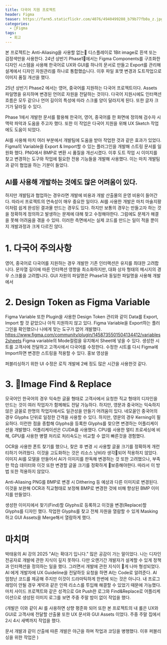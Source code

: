 ```yaml
---
title: 다국어 지원 프로젝트
header: Figma
teaser: https://farm5.staticflickr.com/4076/4940499208_b79b77fb0a_z.jpg
categories:
  - Figma
tags:
  - 회고
---
```

본 프로젝트는 Anti-Aliasing을 사용할 없는 디스플레이로 1Bit image로 흰색 또는 검정색만을 사용한다. 
24년 상반기 Phase1에서는  Figma Components를 구조화한 디자인 시스템을 사용해 한국어로 UX와 GUI를 하나의 문서로 만들고 Export를 관리해 설계에서 디자인 자원관리를 하나로 통합했습니다. 이후 파일 포맷 변경과 도트작업으로 이미지 품질 개선을 했다.

25년 상반기 Phase2 에서는 영어, 중국어를 지원하는 다국어 프로젝트이다. Assets 파일명을 유지하며 변경된 언어로 자원을 전달하는 것이다. 다국어 지원시에도 인터랙션 흐름은 모두 같으나 언어 길이의 특성에 따라 스크롤 양이 달라지게 된다. 또한 글자 크기가 달라질 수 있다. 

Phase 1에서 개발한 문서를 활용해 한국어, 영어, 중국어를 한 화면에 정의해 검수자 시 맥락 파악과 도움을 주고자 했다. 또한 이 작업은 다국어 지원을 위해 UX Sketch 작업에도 도움이 되었다. 

AI를 사용해 마치 여러 부분에서 개발팀에 도움을 받아 작업한 것과 같은 효과가 있었다. Figma의 Variable을 Export & Import할 수 있는 플러그인을 개발해 스트링 문서를 일원화 했다.
PNG에서 BMP로 변환 시 품질을 개선시켰다. 이후 도트 작업 시 이미지를 찾고 변경하는 도구와 작업에 필요한 전용 기능들을  개발해 사용했다. 이는 마치 개발팀과 같이 협업을 하는 기분이 들었다. 


## AI를 사용해 개발하는 것에도 많은 어려움이 있다.

하지만 개발팀과 협업하는 경우라면 개발에 비용과 개발 산출물의 운영 비용이 들어간다. 따라서 프로젝트의 연속성이 매우 중요한 일이다. 
AI를 사용한 개발은 마치  마술지팡이처럼 쉽게 완성된 결과물 만드는 경우도 있다. 하지만 보통의 경우는 만들고자  하는 것을 정확하게 정의하고 발생하는 문제에 대해 찾고 수정해야한다. 그럼에도 문제가 해결을 못해 어려움을 겪을 수 있따. 이러한 측면에서는 실제 코드를 만드는 일이 적을 뿐이지 개발과정과 크게 다르진 않다. 



# 1. 다국어 주의사항
영어, 중국어로 다국어를 지원하는 경우 개발한 기존 인터랙션은 유지를 최대한 고려합니다.
문자열 길이에 따른 인터랙션 영향을 최소화하지만, 대화 상자 형태의 메시지의 경우 스크롤을 고려합니다. GUI 자원의 파일명은 Phase1과 동일한 파일명을 사용해 개발에서 

# 2. Design Token as Figma Variable
Figma Variable 또한 Plugin을 사용한 Design Token 관리와 같이 Data를 Export, Import 할 것 같았으나 아직 지원하지 않고 있다. Figma Variable을 Export하는 플러그인을 확인했으나 나에게 맞는 도구가 없어 개발했다. 
https://www.figma.com/community/plugin/1458735501504134412/variables2sheets
Figma variable의 Mode컬럼을 유지해서 Sheet에 넣을 수 있다. 생성한 시트를 고객사에 전달하고 고객사에서 다국어를 수정한다. 수정한 시트를 다시 Figma에 Import하면 변경한 스트링을 적용할 수 있다. 홍보 영상을

퍼블리싱하기 위한 UI 수정은 로직 개발에 2배 정도 많은 시간을 사용한것 같다.


# 3. Image Find & Replace
모국어인 한국어의 경우 익숙한 글꼴 형태로 고객사에서 요청한 직교 형태의 디자인을 만드는 것이 여러 작업자가 함께해도 전달 가능하다. 
하지만, 영문과 중국어는 익숙하지 않은 글꼴로 한명의 작업자에서도 일관성을 만들기 어려움이 있다. 네모꼴인 중국어의 경우 Glyphs 단위로 일정한 간격을 사용할 수 있다. 하지만, 영문의 경우 Kerning이 필요하다. 이런한 점을 종합해 Glyphs을 등록한 Glyphs를 찾으면 변경하는 어플리케이션을 개발했다.
어플리케이션은 CUDA를 사용했다. CPU를 사용한 멀티 프로세싱에 비해,  GPU를 사용한 병렬 처리로 처리속도는 비교할 수 없이 빠른것을 경험했다. 

OCR을 사용한 폰트 찾기를 했으나, 찾은 후 변경 시 사용할 글꼴 크기를 정확하게 개런티하기 어려웠다. 이것을 고도화하는 것은 리소스 낭비라 생각되어 적용하지 않았다.
이미지 AI를 모델을 만들어서 AI가 이미지를 판독해 변경하는 것 또한 고려했으나, 부족한 학습 데이터와 이것 또한 변경할 글꼴 크기를 정확하게 보증해야한다. 따라서 이 방법 또한 적용하지 않았다.

Anti-Aliasing PNG를 BMP로 변경 시 Dithering 등 예상과 다른 이미지로 변경된다. 이것을 보완해 OCR과 직교형태로 보정해 BMP로 변경한 것에 비해 향상된 BMP 이미지를 만들었다.

생성한 이미지에서 찾기(Find)할 Glyphs로 등록하고 이것을 변경(Replace)할 Glyphs를 디자인 했다. 작업한 Glyphs를 찾고 전체 자원을 열람할 수 있게 Masking하고 GUI Assets을 Merge해서 열람하게 했다.


# **마치며**
박태웅의 AI 강의 2025 "AI는 확대기 입니다." 많은 공감이 가는 말이었다. 나는 디자인 전공자로 개발에 관한 지식이 깊지 못하다. 다만 오랜기간 개발자가 설계할 수 있게 정책과 인터랙션을 정의하는 일을 했다. 그러면서 개발에 관한 지식이 게 나마 형성되었다. AI 에게 개발자에 UX Guideline을 전달하듯 요청을 하면 AI는 Code로 알려준다. AI 엄청난 코드를 제공해 주지만 이것이 드라마틱하게 한번에 되는 것은 아니다. 내 프로그래밍이 안될 경우 계약과 같은 인력 리소스를 투입해 해결할 수 있었기 때문에 가능했다. 
마치 사이드 프로젝트와 같은 성격으로 Git Push한 로그와 Find&Replace로 어플리케이션으로 생성된 이미지 로그를 보면 주중 주말 밤이 없이 작업을 했다.


(개발은 이와 같이 AI 를 사용하면 상향 평준화 되어 
또한 본 프로젝트의 내 롤은 UX와 GUI로 고객사에 전달할 산출물 또한 UX 문서와 GUI Assets 이었다. 
주중 주말 집에서 2시 4시 새벽까지 작업을 했다. 

 문서 개발과 같이 산출에 따른 개발은 야근을 하며 작업과 코딩을 병행했다. 이후 퍼블리싱을 위한 작업은 )